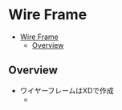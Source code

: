 # Wire Frame

<!-- TOC -->

- [Wire Frame](#wire-frame)
  - [Overview](#overview)

<!-- /TOC -->

## Overview
- ワイヤーフレームはXDで作成
    <!-- フルデザインを置く -->
    *
